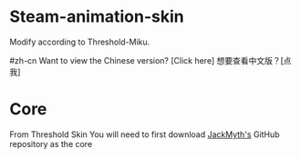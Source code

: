 # Steam-animation-skin
Modify according to Threshold-Miku.

#zh-cn
Want to view the Chinese version? [Click here]
想要查看中文版？[点我]

# Core
From Threshold Skin
You will need to first download [JackMyth's](https://github.com/Jack-Myth) GitHub repository as the core
